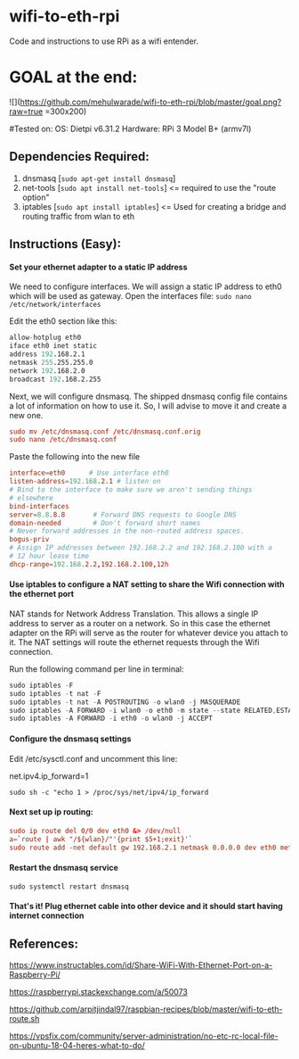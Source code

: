 # wifi-to-eth-rpi
Code and instructions to use RPi as a wifi entender.

# GOAL at the end:
![](https://github.com/mehulwarade/wifi-to-eth-rpi/blob/master/goal.png?raw=true =300x200)

#Tested on:
OS: Dietpi v6.31.2
Hardware: RPi 3 Model B+ (armv7l)

## Dependencies Required:

1. dnsmasq [```sudo apt-get install dnsmasq```]
2. net-tools [```sudo apt install net-tools```]   <= required to use the "route option"
3. iptables [```sudo apt install iptables```]   <= Used for creating a bridge and routing traffic from wlan to eth

## Instructions (Easy):

#### Set your ethernet adapter to a static IP address
We need to configure interfaces. We will assign a static IP address to  eth0 which will be used as gateway. Open the interfaces file:
```sudo nano /etc/network/interfaces```

Edit the eth0 section like this:

```s
allow-hotplug eth0  
iface eth0 inet static  
address 192.168.2.1 
netmask 255.255.255.0 
network 192.168.2.0 
broadcast 192.168.2.255 
```

Next, we will configure dnsmasq. The shipped dnsmasq config file contains a lot of information on how to use it. So, I will advise to move it and create a new one.

```conf
sudo mv /etc/dnsmasq.conf /etc/dnsmasq.conf.orig 
sudo nano /etc/dnsmasq.conf
```

Paste the following into the new file

```conf
interface=eth0      # Use interface eth0  
listen-address=192.168.2.1 # listen on  
# Bind to the interface to make sure we aren't sending things 
# elsewhere  
bind-interfaces
server=8.8.8.8       # Forward DNS requests to Google DNS  
domain-needed        # Don't forward short names  
# Never forward addresses in the non-routed address spaces.
bogus-priv
# Assign IP addresses between 192.168.2.2 and 192.168.2.100 with a
# 12 hour lease time
dhcp-range=192.168.2.2,192.168.2.100,12h 

```

#### Use iptables to configure a NAT setting to share the Wifi connection with the ethernet port
NAT stands for Network Address Translation. This allows a single IP address to server as a router on a network. So in this case the ethernet adapter on the RPi will serve as the router for whatever device you attach to it. The NAT settings will route the ethernet requests through the Wifi connection.

Run the following command per line in terminal:

```s
sudo iptables -F
sudo iptables -t nat -F
sudo iptables -t nat -A POSTROUTING -o wlan0 -j MASQUERADE
sudo iptables -A FORWARD -i wlan0 -o eth0 -m state --state RELATED,ESTABLISHED -j ACCEPT
sudo iptables -A FORWARD -i eth0 -o wlan0 -j ACCEPT
```

#### Configure the dnsmasq settings
Edit /etc/sysctl.conf and uncomment this line:

net.ipv4.ip_forward=1

```sudo sh -c "echo 1 > /proc/sys/net/ipv4/ip_forward```

#### Next set up ip routing:
```conf
sudo ip route del 0/0 dev eth0 &> /dev/null
a=`route | awk "/${wlan}/"'{print $5+1;exit}'`
sudo route add -net default gw 192.168.2.1 netmask 0.0.0.0 dev eth0 metric $a
```

#### Restart the dnsmasq service

```sudo systemctl restart dnsmasq```

#### That's it! Plug ethernet cable into other device and it should start having internet connection


## References:
https://www.instructables.com/id/Share-WiFi-With-Ethernet-Port-on-a-Raspberry-Pi/ 

https://raspberrypi.stackexchange.com/a/50073 

https://github.com/arpitjindal97/raspbian-recipes/blob/master/wifi-to-eth-route.sh  

https://vpsfix.com/community/server-administration/no-etc-rc-local-file-on-ubuntu-18-04-heres-what-to-do/ 
